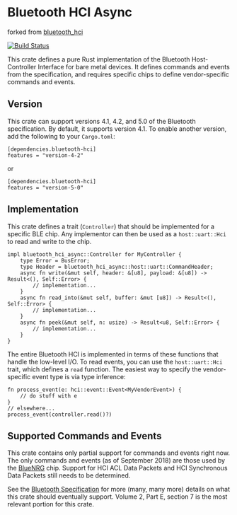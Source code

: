 # Bluetooth HCI Async

forked from [bluetooth_hci](https://github.com/danielgallagher0/bluetooth-hci)

[![Build
Status](https://travis-ci.org/danielgallagher0/bluetooth-hci.svg?branch=master)](https://travis-ci.org/danielgallagher0/bluetooth-hci)

This crate defines a pure Rust implementation of the Bluetooth
Host-Controller Interface for bare metal devices. It defines commands
and events from the specification, and requires specific chips to
define vendor-specific commands and events.

## Version

This crate can support versions 4.1, 4.2, and 5.0 of the Bluetooth
specification. By default, it supports version 4.1. To enable another
version, add the following to your `Cargo.toml`:

    [dependencies.bluetooth-hci]
    features = "version-4-2"

or

    [dependencies.bluetooth-hci]
    features = "version-5-0"

## Implementation

This crate defines a trait (`Controller`) that should be implemented
for a specific BLE chip. Any implementor can then be used as a
`host::uart::Hci` to read and write to the chip.

    impl bluetooth_hci_async::Controller for MyController {
        type Error = BusError;
        type Header = bluetooth_hci_async::host::uart::CommandHeader;
        async fn write(&mut self, header: &[u8], payload: &[u8]) -> Result<(), Self::Error> {
            // implementation...
        }
        async fn read_into(&mut self, buffer: &mut [u8]) -> Result<(), Self::Error> {
            // implementation...
        }
        async fn peek(&mut self, n: usize) -> Result<u8, Self::Error> {
            // implementation...
        }
    }

The entire Bluetooth HCI is implemented in terms of these functions
that handle the low-level I/O. To read events, you can use the
`host::uart::Hci` trait, which defines a `read` function. The easiest
way to specify the vendor-specific event type is via type inference:

    fn process_event(e: hci::event::Event<MyVendorEvent>) {
        // do stuff with e
    }
    // elsewhere...
    process_event(controller.read()?)

## Supported Commands and Events

This crate contains only partial support for commands and events right
now. The only commands and events (as of September 2018) are those
used by the [BlueNRG](https://github.com/danielgallagher0/bluenrg)
chip. Support for HCI ACL Data Packets and HCI Synchronous Data
Packets still needs to be determined.

See the [Bluetooth
Specification](https://www.bluetooth.org/DocMan/handlers/DownloadDoc.ashx?doc_id=421043)
for more (many, many more) details on what this crate should
eventually support. Volume 2, Part E, section 7 is the most relevant
portion for this crate.
